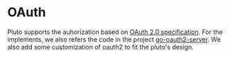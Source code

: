 # OAuth

Pluto supports the auhorization based on [OAuth 2.0 specification](https://tools.ietf.org/html/rfc6749). For the implements, we also refers the code in the project [go-oauth2-server](https://github.com/RichardKnop/go-oauth2-server). We also add some customization of oauth2 to fit the pluto's design.
